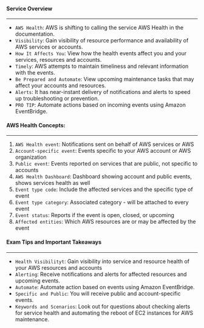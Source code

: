 #### Service Overview

___

* `AWS Health`: AWS is shifting to calling the service AWS Health in the documentation.
* `Visibility`: Gain visibility of resource performance and availability of AWS services or accounts.
* `How It Affects You`: View how the health events affect you and your services, resources and accounts.
* `Timely`: AWS attempts to maintain timeliness and relevant information with the events.
* `Be Prepared and Automate`: View upcoming maintenance tasks that may affect your accounts and resources.
* `Alerts`: It has near-instant delivery of notifications and alerts to speed up troubleshooting or prevention.
* `PRO TIP`: Automate actions based on incoming events using Amazon EventBridge.

#### AWS Health Concepts:

___

1. `AWS Health event`: Notifications sent on behalf of AWS services or AWS
2. `Account-specific event`: Events specific to your AWS account or AWS organization
3. `Public event`: Events reported on services that are public, not specific to accounts
4. `AWS Health Dashboard`: Dashboard showing account and public events, shows services health as well
5. `Event type code`: Include the affected services and the specific type of event
6. `Event type category`: Associated category - will be attached to every event
7. `Event status`: Reports if the event is open, closed, or upcoming
8. `Affected entities`: Which AWS resources are or may be affected by the event

#### Exam Tips and Important Takeaways

___

* `Health Visibilityt`: Gain visibility into service and resource health of your AWS resources and accounts
* `Alerting`: Receive notifications and alerts for affected resources and upcoming events.
* `Automate`: Automate action based on events using Amazon EventBridge.
* `Specific and Public`: You will receive public and account-specific events.
* `Keywords and Scenarios`: Look out for questions about checking alerts for service health and automating the reboot of
  EC2 instances for AWS maintenance.